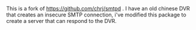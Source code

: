 This is a fork of https://github.com/chrj/smtpd . I have an old chinese DVR that creates an insecure SMTP connection, i've modified this package to create a server that can respond to the DVR.